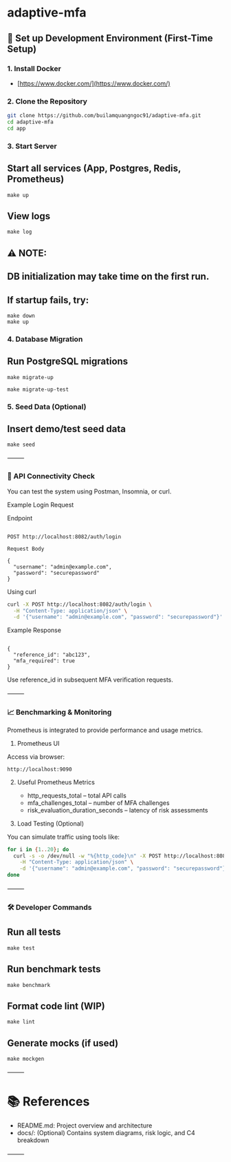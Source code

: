 # adaptive-mfa

## 🚀 Set up Development Environment (First-Time Setup)

### 1. Install Docker

- [https://www.docker.com/](https://www.docker.com/)

### 2. Clone the Repository

```sh
git clone https://github.com/builamquangngoc91/adaptive-mfa.git
cd adaptive-mfa
cd app
```

### 3. Start Server

## Start all services (App, Postgres, Redis, Prometheus)
```
make up
```

## View logs
```
make log
```

## ⚠️ NOTE:
## DB initialization may take time on the first run.
## If startup fails, try:
```
make down
make up
```

### 4. Database Migration

## Run PostgreSQL migrations
```
make migrate-up

make migrate-up-test
```

### 5. Seed Data (Optional)

## Insert demo/test seed data
```
make seed
```

⸻

### 🔌 API Connectivity Check

You can test the system using Postman, Insomnia, or curl.

Example Login Request

Endpoint
```

POST http://localhost:8082/auth/login

Request Body

{
  "username": "admin@example.com",
  "password": "securepassword"
}
```

Using curl
```sh
curl -X POST http://localhost:8082/auth/login \
  -H "Content-Type: application/json" \
  -d '{"username": "admin@example.com", "password": "securepassword"}'
```

Example Response
```

{
  "reference_id": "abc123",
  "mfa_required": true
}
```

Use reference_id in subsequent MFA verification requests.

⸻

### 📈 Benchmarking & Monitoring

Prometheus is integrated to provide performance and usage metrics.

1. Prometheus UI

Access via browser:

```http://localhost:9090```

2. Useful Prometheus Metrics
   - http_requests_total – total API calls
   - mfa_challenges_total – number of MFA challenges
   - risk_evaluation_duration_seconds – latency of risk assessments

4. Load Testing (Optional)

You can simulate traffic using tools like:

``` sh
for i in {1..20}; do
  curl -s -o /dev/null -w "%{http_code}\n" -X POST http://localhost:808w/auth/login \
    -H "Content-Type: application/json" \
    -d '{"username": "admin@example.com", "password": "securepassword"}'
done
```
⸻

### 🛠 Developer Commands

## Run all tests
```
make test
```

## Run benchmark tests
```
make benchmark
```
## Format code lint (WIP)

```
make lint
```

## Generate mocks (if used)
```
make mockgen
```

⸻

# 📚 References
- README.md: Project overview and architecture
- docs/: (Optional) Contains system diagrams, risk logic, and C4 breakdown

⸻
